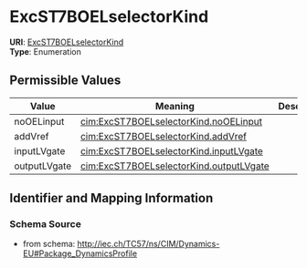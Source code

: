 # ExcST7BOELselectorKind



**URI**: [ExcST7BOELselectorKind](ExcST7BOELselectorKind)<br />
**Type**: Enumeration

## Permissible Values

| Value | Meaning | Description |
| --- | --- | --- |
| noOELinput | [cim:ExcST7BOELselectorKind.noOELinput](http://iec.ch/TC57/CIM100#ExcST7BOELselectorKind.noOELinput) |  |
| addVref | [cim:ExcST7BOELselectorKind.addVref](http://iec.ch/TC57/CIM100#ExcST7BOELselectorKind.addVref) |  |
| inputLVgate | [cim:ExcST7BOELselectorKind.inputLVgate](http://iec.ch/TC57/CIM100#ExcST7BOELselectorKind.inputLVgate) |  |
| outputLVgate | [cim:ExcST7BOELselectorKind.outputLVgate](http://iec.ch/TC57/CIM100#ExcST7BOELselectorKind.outputLVgate) |  |








## Identifier and Mapping Information







### Schema Source


* from schema: http://iec.ch/TC57/ns/CIM/Dynamics-EU#Package_DynamicsProfile




